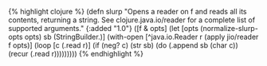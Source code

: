 {% highlight clojure %}
(defn slurp
  "Opens a reader on f and reads all its contents, returning a string.
  See clojure.java.io/reader for a complete list of supported arguments."
  {:added "1.0"}
  ([f & opts]
     (let [opts (normalize-slurp-opts opts)
           sb (StringBuilder.)]
       (with-open [^java.io.Reader r (apply jio/reader f opts)]
         (loop [c (.read r)]
           (if (neg? c)
             (str sb)
             (do
               (.append sb (char c))
               (recur (.read r)))))))))
{% endhighlight %}
